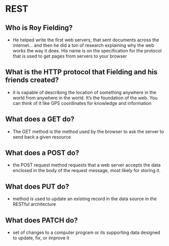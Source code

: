 # REST

## Who is Roy Fielding?
* He helped write the first web servers, that sent documents across the internet… and then he did a ton of research explaining why the web works the way it does. His name is on the specification for the protocol that is used to get pages from servers to your browser
## What is the HTTP protocol that Fielding and his friends created? 
* it is capable of describing the location of something anywhere in the world from anywhere in the world. It’s the foundation of the web. You can think of it like GPS coordinates for knowledge and information

## What does a GET do?
* The GET method is the method used by the browser to ask the server to send back a given resource
## What does a POST do?
* the POST request method requests that a web server accepts the data enclosed in the body of the request message, most likely for storing it.
## What does PUT do?
* method is used to update an existing record in the data source in the RESTful architecture
## What does PATCH do?
* set of changes to a computer program or its supporting data designed to update, fix, or improve it
